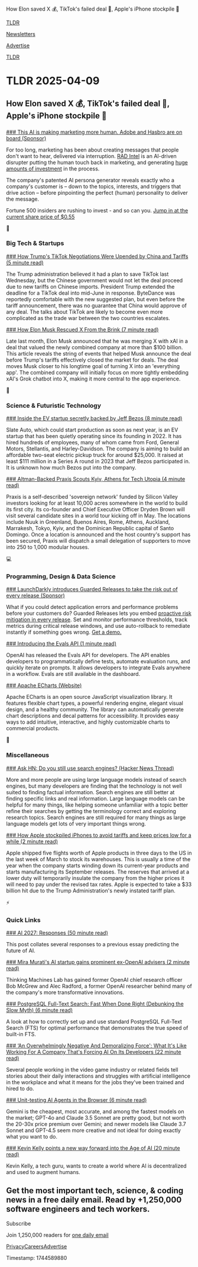 How Elon saved X 💰, TikTok's failed deal 🤝, Apple's iPhone stockpile 📱

[TLDR](/)

[Newsletters](/newsletters)

[Advertise](https://advertise.tldr.tech/)

[TLDR](/)

# TLDR 2025-04-09

## How Elon saved X 💰, TikTok's failed deal 🤝, Apple's iPhone stockpile 📱

### 

[### This AI is making marketing more human. Adobe and Hasbro are on board (Sponsor)](https://invest.radintel.ai/?utm_source=email&amp;utm_medium=paid-partnership_&amp;utm_campaign=partnershiprad000058__15668663975)

For too long, marketing has been about creating messages that people don't want to hear, delivered via interruption. [RAD Intel](https://invest.radintel.ai/?utm_source=email&utm_medium=paid-partnership_&utm_campaign=partnershiprad000058__15668663975) is an AI-driven disrupter putting the human touch back in marketing, and generating [huge amounts of investment](https://invest.radintel.ai/?utm_source=email&utm_medium=paid-partnership_&utm_campaign=partnershiprad000058__15668663975) in the process.

The company's patented AI persona generator reveals exactly who a company's customer is – down to the topics, interests, and triggers that drive action – before pinpointing the perfect (human) personality to deliver the message.

Fortune 500 insiders are rushing to invest - and so can you. [Jump in at the current share price of $0.55](https://invest.radintel.ai/?utm_source=email&utm_medium=paid-partnership_&utm_campaign=partnershiprad000058__15668663975)

📱

### Big Tech & Startups

[### How Trump's TikTok Negotiations Were Upended by China and Tariffs (5 minute read)](https://www.nytimes.com/2025/04/07/technology/trump-tiktok-china-tariffs.html?unlocked_article_code=1.-U4.YQEG.iQ1rMoOr2WpV&amp;smid=url-share&amp;utm_source=tldrnewsletter)

The Trump administration believed it had a plan to save TikTok last Wednesday, but the Chinese government would not let the deal proceed due to new tariffs on Chinese imports. President Trump extended the deadline for a TikTok deal into mid-June in response. ByteDance was reportedly comfortable with the new suggested plan, but even before the tariff announcement, there was no guarantee that China would approve of any deal. The talks about TikTok are likely to become even more complicated as the trade war between the two countries escalates.

[### How Elon Musk Rescued X From the Brink (7 minute read)](https://www.wsj.com/tech/elon-musk-x-twitter-investor-promise-e8845cf3?st=KXAcah&reflink=desktopwebshare_permalink&utm_source=tldrnewsletter)

Late last month, Elon Musk announced that he was merging X with xAI in a deal that valued the newly combined company at more than $100 billion. This article reveals the string of events that helped Musk announce the deal before Trump's tariffs effectively closed the market for deals. The deal moves Musk closer to his longtime goal of turning X into an 'everything app'. The combined company will initially focus on more tightly embedding xAI's Grok chatbot into X, making it more central to the app experience.

🚀

### Science & Futuristic Technology

[### Inside the EV startup secretly backed by Jeff Bezos (8 minute read)](https://techcrunch.com/2025/04/08/inside-the-ev-startup-secretly-backed-by-jeff-bezos/?utm_source=tldrnewsletter)

Slate Auto, which could start production as soon as next year, is an EV startup that has been quietly operating since its founding in 2022. It has hired hundreds of employees, many of whom came from Ford, General Motors, Stellantis, and Harley-Davidson. The company is aiming to build an affordable two-seat electric pickup truck for around $25,000. It raised at least $111 million in a Series A round in 2023 that Jeff Bezos participated in. It is unknown how much Bezos put into the company.

[### Altman-Backed Praxis Scouts Kyiv, Athens for Tech Utopia (4 minute read)](https://www.bloomberg.com/news/articles/2025-04-08/altman-backed-praxis-scouts-kyiv-athens-for-tech-utopia-base?accessToken=eyJhbGciOiJIUzI1NiIsInR5cCI6IkpXVCJ9.eyJzb3VyY2UiOiJTdWJzY3JpYmVyR2lmdGVkQXJ0aWNsZSIsImlhdCI6MTc0NDE3MzU4MCwiZXhwIjoxNzQ0Nzc4MzgwLCJhcnRpY2xlSWQiOiJTVUNOQkZUMEFGQjQwMCIsImJjb25uZWN0SWQiOiJFQTExNDNDNTM4NEE0RUY5QTg5RjJEN0IxMTg2MzcwOSJ9.ST8i_7facwzON118fB9XT5cRK9VBEnP5ZD2swR09UGU&utm_source=tldrnewsletter)

Praxis is a self-described 'sovereign network' funded by Silicon Valley investors looking for at least 10,000 acres somewhere in the world to build its first city. Its co-founder and Chief Executive Officer Dryden Brown will visit several candidate sites in a world tour kicking off in May. The locations include Nuuk in Greenland, Buenos Aires, Rome, Athens, Auckland, Marrakesh, Tokyo, Kyiv, and the Dominican Republic capital of Santo Domingo. Once a location is announced and the host country's support has been secured, Praxis will dispatch a small delegation of supporters to move into 250 to 1,000 modular houses.

💻

### Programming, Design & Data Science

[### LaunchDarkly introduces Guarded Releases to take the risk out of every release (Sponsor)](https://launchdarkly.com/pa/guarded-releases/hp/?utm_medium=news_pod&amp;utm_source=tldr&amp;utm_campaign=Q1FY26_tldr_flagship_04-09_demo-request_grdrls&amp;utm_content=demo-request)

What if you could detect application errors and performance problems before your customers do? Guarded Releases lets you embed [proactive risk mitigation in every release](https://launchdarkly.com/pa/guarded-releases/hp/?utm_medium=news_pod&utm_source=tldr&utm_campaign=Q1FY26_tldr_flagship_04-09_demo-request_grdrls&utm_content=demo-request). Set and monitor performance thresholds, track metrics during critical release windows, and use auto-rollback to remediate instantly if something goes wrong. [Get a demo.](https://launchdarkly.com/pa/guarded-releases/hp/?utm_medium=news_pod&utm_source=tldr&utm_campaign=Q1FY26_tldr_flagship_04-09_demo-request_grdrls&utm_content=demo-request)

[### Introducing the Evals API (1 minute read)](https://threadreaderapp.com/thread/1909721613853139353.html?utm_source=tldrnewsletter)

OpenAI has released the Evals API for developers. The API enables developers to programmatically define tests, automate evaluation runs, and quickly iterate on prompts. It allows developers to integrate Evals anywhere in a workflow. Evals are still available in the dashboard.

[### Apache ECharts (Website)](https://echarts.apache.org/en/index.html?utm_source=tldrnewsletter)

Apache ECharts is an open source JavaScript visualization library. It features flexible chart types, a powerful rendering engine, elegant visual design, and a healthy community. The library can automatically generate chart descriptions and decal patterns for accessibility. It provides easy ways to add intuitive, interactive, and highly customizable charts to commercial products.

🎁

### Miscellaneous

[### Ask HN: Do you still use search engines? (Hacker News Thread)](https://news.ycombinator.com/item?id=43619768&amp;utm_source=tldrnewsletter)

More and more people are using large language models instead of search engines, but many developers are finding that the technology is not well suited to finding factual information. Search engines are still better at finding specific links and real information. Large language models can be helpful for many things, like helping someone unfamiliar with a topic better refine their searches by getting the terminology correct and exploring research topics. Search engines are still required for many things as large language models get lots of very important things wrong.

[### How Apple stockpiled iPhones to avoid tariffs and keep prices low for a while (2 minute read)](https://appleinsider.com/articles/25/04/07/how-apple-stockpiled-iphones-to-avoid-tariffs-and-keep-prices-low-for-a-while?utm_source=tldrnewsletter)

Apple shipped five flights worth of Apple products in three days to the US in the last week of March to stock its warehouses. This is usually a time of the year when the company starts winding down its current-year products and starts manufacturing its September releases. The reserves that arrived at a lower duty will temporarily insulate the company from the higher prices it will need to pay under the revised tax rates. Apple is expected to take a $33 billion hit due to the Trump Administration's newly instated tariff plan.

⚡

### Quick Links

[### AI 2027: Responses (50 minute read)](https://www.lesswrong.com/posts/gyT8sYdXch5RWdpjx/ai-2027-responses?utm_source=tldrnewsletter)

This post collates several responses to a previous essay predicting the future of AI.

[### Mira Murati's AI startup gains prominent ex-OpenAI advisers (2 minute read)](https://techcrunch.com/2025/04/08/mira-muratis-ai-startup-gains-prominent-ex-openai-advisers/?utm_source=tldrnewsletter)

Thinking Machines Lab has gained former OpenAI chief research officer Bob McGrew and Alec Radford, a former OpenAI researcher behind many of the company's more transformative innovations.

[### PostgreSQL Full-Text Search: Fast When Done Right (Debunking the Slow Myth) (6 minute read)](https://blog.vectorchord.ai/postgresql-full-text-search-fast-when-done-right-debunking-the-slow-myth?utm_source=tldrnewsletter)

A look at how to correctly set up and use standard PostgreSQL Full-Text Search (FTS) for optimal performance that demonstrates the true speed of built-in FTS.

[### ‘An Overwhelmingly Negative And Demoralizing Force': What It's Like Working For A Company That's Forcing AI On Its Developers (22 minute read)](https://aftermath.site/ai-video-game-development-art-vibe-coding-midjourney?utm_source=tldrnewsletter)

Several people working in the video game industry or related fields tell stories about their daily interactions and struggles with artificial intelligence in the workplace and what it means for the jobs they've been trained and hired to do.

[### Unit-testing AI Agents in the Browser (6 minute read)](https://www.browserbase.com/blog/unit-testing-ai-agents-in-the-browser?dub_id=PL46FdtqBoQTyCCb&amp;utm_source=tldrnewsletter)

Gemini is the cheapest, most accurate, and among the fastest models on the market; GPT-4o and Claude 3.5 Sonnet are pretty good, but not worth the 20-30x price premium over Gemini; and newer models like Claude 3.7 Sonnet and GPT-4.5 seem more creative and not ideal for doing exactly what you want to do.

[### Kevin Kelly points a new way forward into the Age of AI (20 minute read)](https://www.freethink.com/artificial-intelligence/the-great-progression-kevin-kelly?utm_source=tldrnewsletter)

Kevin Kelly, a tech guru, wants to create a world where AI is decentralized and used to augment humans.

## Get the most important tech, science, & coding news in a free daily email. Read by +1,250,000 software engineers and tech workers.

Subscribe

Join 1,250,000 readers for [one daily email](/api/latest/tech)

[Privacy](/privacy)[Careers](https://jobs.ashbyhq.com/tldr.tech)[Advertise](/tech/advertise)

Timestamp: 1744589880